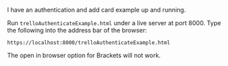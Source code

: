 I have an authentication and add card example up and running.

Run `trelloAuthenticateExample.html` under a live server at port 8000.  Type the following into the address bar of the browser:

`https://localhost:8000/trelloAuthenticateExample.html`

The open in browser option for Brackets will not work.  
